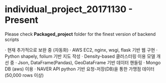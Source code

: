 # individual_project_20171130 - Present

Please check **Packaged_project**  folder for the finest version of backend scripts

·       현재 추가적으로 보완 중 (자동화)
·       AWS EC2, nginx, wsgi, flask 기반 웹 구현
·       Python shapely, folium 기반 지도 작성
·       Density-based 클러스터링 이용 모델 개선 중
·       Json, DataFrame(Pandas), GeoDataFrame 기반 데이터 핸들링
·       Mongo DB (aws) 이용
·       NAVER API python 기반 요청-저장(DB)을 통한 가맹점 데이터 (50,000 rows 이상)
